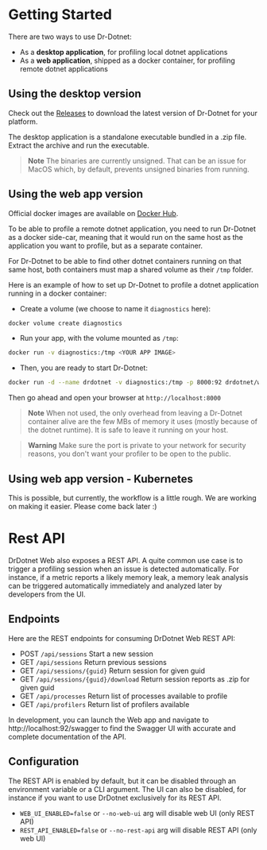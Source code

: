 # Getting Started

There are two ways to use Dr-Dotnet:
- As a **desktop application**, for profiling local dotnet applications
- As a **web application**, shipped as a docker container, for profiling remote dotnet applications

## Using the desktop version

Check out the [Releases](https://github.com/dr-dotnet/dr-dotnet/releases) to download the latest version of Dr-Dotnet for your platform.

The desktop application is a standalone executable bundled in a .zip file. Extract the archive and run the executable.

> **Note**
> The binaries are currently unsigned. That can be an issue for MacOS which, by default, prevents unsigned binaries from running.

## Using the web app version

Official docker images are available on [Docker Hub](https://hub.docker.com/r/drdotnet/web/tags).

To be able to profile a remote dotnet application, you need to run Dr-Dotnet as a docker side-car, meaning that it would run on the same host as the application you want to profile, but as a separate container. 

For Dr-Dotnet to be able to find other dotnet containers running on that same host, both containers must map a shared volume as their `/tmp` folder.

Here is an example of how to set up Dr-Dotnet to profile a dotnet application running in a docker container:

- Create a volume (we choose to name it `diagnostics` here):
```bash
docker volume create diagnostics
```
- Run your app, with the volume mounted as `/tmp`:
```bash
docker run -v diagnostics:/tmp <YOUR APP IMAGE>
```
- Then, you are ready to start Dr-Dotnet:
```bash
docker run -d --name drdotnet -v diagnostics:/tmp -p 8000:92 drdotnet/web:latest
```
Then go ahead and open your browser at `http://localhost:8000`

> **Note**
> When not used, the only overhead from leaving a Dr-Dotnet container alive are the few MBs of memory it uses (mostly because of the dotnet runtime). It is safe to leave it running on your host.   

> **Warning**
> Make sure the port is private to your network for security reasons, you don't want your profiler to be open to the public.

## Using web app version - Kubernetes

This is possible, but currently, the workflow is a little rough. We are working on making it easier. Please come back later :)

# Rest API
DrDotnet Web also exposes a REST API. A quite common use case is to trigger a profiling session when an issue is detected automatically. For instance, if a metric reports a likely memory leak, a memory leak analysis can be triggered automatically immediately and analyzed later by developers from the UI.

## Endpoints
Here are the REST endpoints for consuming DrDotnet Web REST API:
- POST `/api/sessions` Start a new session
- GET `/api/sessions` Return previous sessions
- GET `/api/sessions/{guid}` Return session for given guid
- GET `/api/sessions/{guid}/download` Return session reports as .zip for given guid
- GET `/api/processes` Return list of processes available to profile
- GET `/api/profilers` Return list of profilers available

In development, you can launch the Web app and navigate to http://localhost:92/swagger to find the Swagger UI with accurate and complete documentation of the API.

## Configuration
The REST API is enabled by default, but it can be disabled through an environment variable or a CLI argument. The UI can also be disabled, for instance if you want to use DrDotnet exclusively for its REST API.
- `WEB_UI_ENABLED=false` or `--no-web-ui` arg will disable web UI (only REST API)
- `REST_API_ENABLED=false` or `--no-rest-api` arg will disable REST API (only web UI)
